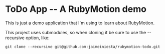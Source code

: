 # ToDo App -- A RubyMotion demo

This is just a demo application that I'm using to learn about RubyMotion.

This project uses submodules, so when cloning it be sure to use the --recursive option, like:

    git clone --recursive git@github.com:jaimeiniesta/rubymotion-todo.git

